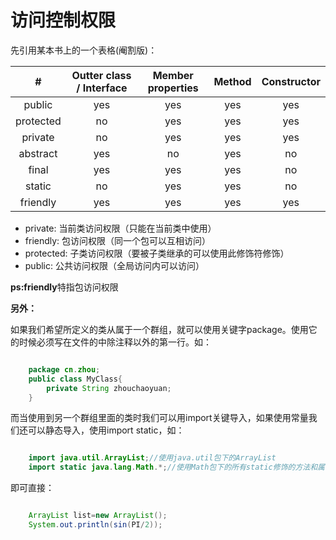 # 访问控制权限

先引用某本书上的一个表格(阉割版)：

|   #     | Outter class / Interface | Member properties | Method | Constructor | 
|:-------:|:------------------------:|:-----------------:|:------:|:-----------:|
|  public |           yes            |        yes        |   yes  |     yes     |
|protected|           no             |        yes        |   yes  |     yes     |
| private |           no             |        yes        |   yes  |     yes     |
|abstract |           yes            |        no         |   yes  |     no      |
|  final  |           yes            |        yes        |   yes  |     no      |
| static  |           no             |        yes        |   yes  |     no      |
|friendly |           yes            |        yes        |   yes  |     yes     |


- private: 当前类访问权限（只能在当前类中使用）
- friendly: 包访问权限（同一个包可以互相访问）
- protected: 子类访问权限（要被子类继承的可以使用此修饰符修饰）
- public: 公共访问权限（全局访问内可以访问）

**ps:friendly**特指包访问权限

**另外：**

如果我们希望所定义的类从属于一个群组，就可以使用关键字package。使用它的时候必须写在文件的中除注释以外的第一行。如：

```java

	package cn.zhou;
	public class MyClass{
		private String zhouchaoyuan;
	}

```

而当使用到另一个群组里面的类时我们可以用import关键导入，如果使用常量我们还可以静态导入，使用import static，如：

```java

	import java.util.ArrayList;//使用java.util包下的ArrayList
	import static java.lang.Math.*;//使用Math包下的所有static修饰的方法和属性

```

即可直接：

```java

	ArrayList list=new ArrayList();
	System.out.println(sin(PI/2));

```
